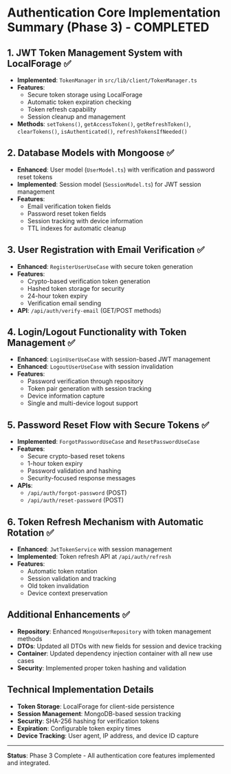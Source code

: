 # Authentication Core Implementation Summary (Phase 3) - COMPLETED

## 1. JWT Token Management System with LocalForage ✅

- **Implemented**: `TokenManager` in `src/lib/client/TokenManager.ts`
- **Features**:
  - Secure token storage using LocalForage
  - Automatic token expiration checking
  - Token refresh capability
  - Session cleanup and management
- **Methods**: `setTokens()`, `getAccessToken()`, `getRefreshToken()`, `clearTokens()`, `isAuthenticated()`, `refreshTokensIfNeeded()`

## 2. Database Models with Mongoose ✅

- **Enhanced**: User model (`UserModel.ts`) with verification and password reset tokens
- **Implemented**: Session model (`SessionModel.ts`) for JWT session management
- **Features**:
  - Email verification token fields
  - Password reset token fields
  - Session tracking with device information
  - TTL indexes for automatic cleanup

## 3. User Registration with Email Verification ✅

- **Enhanced**: `RegisterUserUseCase` with secure token generation
- **Features**:
  - Crypto-based verification token generation
  - Hashed token storage for security
  - 24-hour token expiry
  - Verification email sending
- **API**: `/api/auth/verify-email` (GET/POST methods)

## 4. Login/Logout Functionality with Token Management ✅

- **Enhanced**: `LoginUserUseCase` with session-based JWT management
- **Enhanced**: `LogoutUserUseCase` with session invalidation
- **Features**:
  - Password verification through repository
  - Token pair generation with session tracking
  - Device information capture
  - Single and multi-device logout support

## 5. Password Reset Flow with Secure Tokens ✅

- **Implemented**: `ForgotPasswordUseCase` and `ResetPasswordUseCase`
- **Features**:
  - Secure crypto-based reset tokens
  - 1-hour token expiry
  - Password validation and hashing
  - Security-focused response messages
- **APIs**:
  - `/api/auth/forgot-password` (POST)
  - `/api/auth/reset-password` (POST)

## 6. Token Refresh Mechanism with Automatic Rotation ✅

- **Enhanced**: `JwtTokenService` with session management
- **Implemented**: Token refresh API at `/api/auth/refresh`
- **Features**:
  - Automatic token rotation
  - Session validation and tracking
  - Old token invalidation
  - Device context preservation

## Additional Enhancements ✅

- **Repository**: Enhanced `MongoUserRepository` with token management methods
- **DTOs**: Updated all DTOs with new fields for session and device tracking
- **Container**: Updated dependency injection container with all new use cases
- **Security**: Implemented proper token hashing and validation

## Technical Implementation Details

- **Token Storage**: LocalForage for client-side persistence
- **Session Management**: MongoDB-based session tracking
- **Security**: SHA-256 hashing for verification tokens
- **Expiration**: Configurable token expiry times
- **Device Tracking**: User agent, IP address, and device ID capture

---

**Status**: Phase 3 Complete - All authentication core features implemented and integrated.
